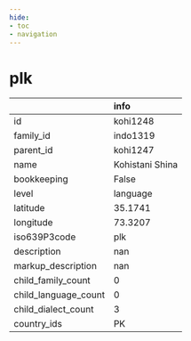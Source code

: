 ```yaml
---
hide:
- toc
- navigation
---
```

# plk
|                      | info            |
|:---------------------|:----------------|
| id                   | kohi1248        |
| family_id            | indo1319        |
| parent_id            | kohi1247        |
| name                 | Kohistani Shina |
| bookkeeping          | False           |
| level                | language        |
| latitude             | 35.1741         |
| longitude            | 73.3207         |
| iso639P3code         | plk             |
| description          | nan             |
| markup_description   | nan             |
| child_family_count   | 0               |
| child_language_count | 0               |
| child_dialect_count  | 3               |
| country_ids          | PK              |